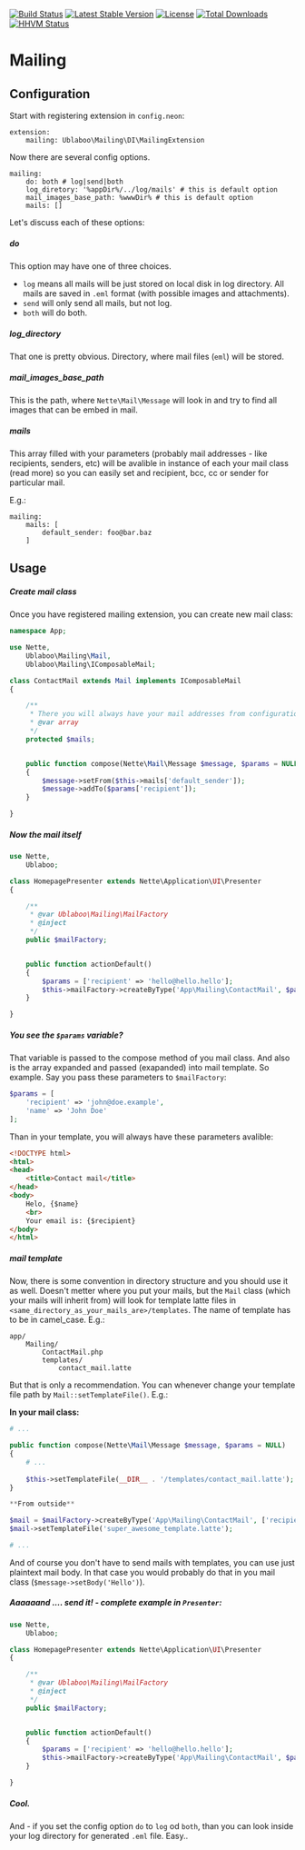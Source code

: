 [![Build Status](https://travis-ci.org/ublaboo/mailing.svg?branch=master)](https://travis-ci.org/ublaboo/mailing)
[![Latest Stable Version](https://poser.pugx.org/ublaboo/mailing/v/stable)](https://packagist.org/packages/ublaboo/mailing)
[![License](https://poser.pugx.org/ublaboo/mailing/license)](https://packagist.org/packages/ublaboo/mailing)
[![Total Downloads](https://poser.pugx.org/ublaboo/mailing/downloads)](https://packagist.org/packages/ublaboo/mailing)
[![HHVM Status](http://hhvm.h4cc.de/badge/ublaboo/mailing.svg)](http://hhvm.h4cc.de/package/ublaboo/mailing)

Mailing
=======

## Configuration

Start with registering extension in `config.neon`:

    extension:
        mailing: Ublaboo\Mailing\DI\MailingExtension

Now there are several config options.

    mailing:
        do: both # log|send|both
        log_diretory: '%appDir%/../log/mails' # this is default option
        mail_images_base_path: %wwwDir% # this is default option
        mails: []

Let's discuss each of these options:

##### do

This option may have one of three choices.
- `log` means all mails will be just stored on local disk in log directory. All mails are saved in `.eml` format (with possible images and attachments).
- `send` will only send all mails, but not log.
- `both` will do both.

##### log_directory

That one is pretty obvious. Directory, where mail files (`eml`) will be stored.

##### mail_images_base_path

This is the path, where `Nette\Mail\Message` will look in and try to find all images that can be embed in mail.

##### mails

This array filled with your parameters (probably mail addresses - like recipients, senders, etc) will be avalible in instance of each your mail class (read more) so you can easily set and recipient, bcc, cc or sender for particular mail.

E.g.:

    mailing:
        mails: [
            default_sender: foo@bar.baz
        ]

## Usage

##### Create mail class

Once you have registered mailing extension, you can create new mail class:

```php
namespace App;

use Nette,
	Ublaboo\Mailing\Mail,
	Ublaboo\Mailing\IComposableMail;

class ContactMail extends Mail implements IComposableMail
{

	/**
	 * There you will always have your mail addresses from configuration file
	 * @var array
	 */
	protected $mails;


	public function compose(Nette\Mail\Message $message, $params = NULL)
	{
		$message->setFrom($this->mails['default_sender']);
		$message->addTo($params['recipient']);
	}

}
```

##### Now the mail itself

```php
use Nette,
    Ublaboo;

class HomepagePresenter extends Nette\Application\UI\Presenter
{

    /**
     * @var Ublaboo\Mailing\MailFactory
     * @inject
     */
    public $mailFactory;


    public function actionDefault()
    {
        $params = ['recipient' => 'hello@hello.hello'];
        $this->mailFactory->createByType('App\Mailing\ContactMail', $params);
    }

}
```

##### You see the `$params` variable?

That variable is passed to the compose method of you mail class. And also is the array expanded and passed (exapanded) into mail template. So example. Say you pass these parameters to `$mailFactory`:

```php
$params = [
    'recipient' => 'john@doe.example',
    'name' => 'John Doe'
];
```

Than in your template, you will always have these parameters avalible:

```html
<!DOCTYPE html>
<html>
<head>
	<title>Contact mail</title>
</head>
<body>
    Helo, {$name}
    <br>
    Your email is: {$recipient}
</body>
</html>
```

##### mail template

Now, there is some convention in directory structure and you should use it as well. Doesn't metter where you put your mails, but the `Mail` class (which your mails will inherit from) will look for template latte files in `<same_directory_as_your_mails_are>/templates`. The name of template has to be in camel_case. E.g.:

    app/
        Mailing/
            ContactMail.php
            templates/
                contact_mail.latte

But that is only a recommendation. You can whenever change your template file path by `Mail::setTemplateFile()`. E.g.:

**In your mail class:**

```php
# ...

public function compose(Nette\Mail\Message $message, $params = NULL)
{
	# ...
	
	$this->setTemplateFile(__DIR__ . '/templates/contact_mail.latte');
}

**From outside**

$mail = $mailFactory->createByType('App\Mailing\ContactMail', ['recipient' => 'hello@hello.hello']);
$mail->setTemplateFile('super_awesome_template.latte');

# ...
```

And of course you don't have to send mails with templates, you can use just plaintext mail body. In that case you would probably do that in you mail class (`$message->setBody('Hello')`).

##### Aaaaaand .... send it! - complete example in `Presenter`:

```php
use Nette,
    Ublaboo;

class HomepagePresenter extends Nette\Application\UI\Presenter
{

    /**
     * @var Ublaboo\Mailing\MailFactory
     * @inject
     */
    public $mailFactory;


    public function actionDefault()
    {
        $params = ['recipient' => 'hello@hello.hello'];
        $this->mailFactory->createByType('App\Mailing\ContactMail', $params)->send();
    }

}
```

##### Cool.

And - if you set the config option `do` to `log` od `both`, than you can look inside your log directory for generated `.eml` file. Easy..
